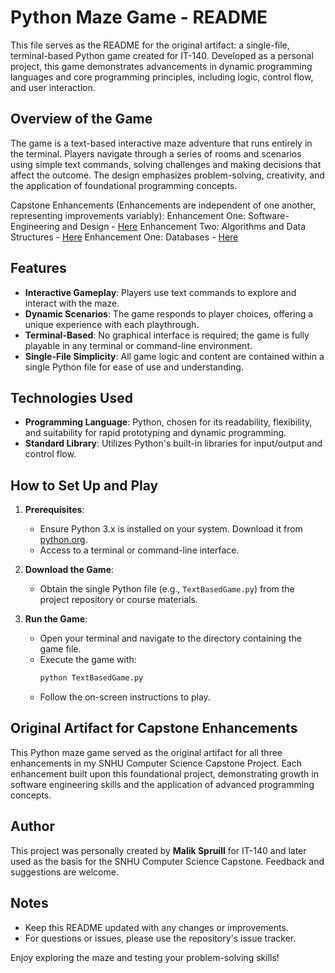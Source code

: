 # Python Maze Game - README

This file serves as the README for the original artifact: a single-file, terminal-based Python game created for IT-140. Developed as a personal project, this game demonstrates advancements in dynamic programming languages and core programming principles, including logic, control flow, and user interaction.

## Overview of the Game

The game is a text-based interactive maze adventure that runs entirely in the terminal. Players navigate through a series of rooms and scenarios using simple text commands, solving challenges and making decisions that affect the outcome. The design emphasizes problem-solving, creativity, and the application of foundational programming concepts.

Capstone Enhancements (Enhancements are independent of one another, representing improvements variably):
Enhancement One: Software-Engineering and Design - [Here](https://github.com/MalikSpruill/typescript-transpiled-maze-game)
Enhancement Two: Algorithms and Data Structures - [Here](https://github.com/MalikSpruill/algorithms-text-based-maze-game)
Enhancement One: Databases - [Here](https://github.com/MalikSpruill/saturn-runner-maze-game)

## Features

- **Interactive Gameplay**: Players use text commands to explore and interact with the maze.
- **Dynamic Scenarios**: The game responds to player choices, offering a unique experience with each playthrough.
- **Terminal-Based**: No graphical interface is required; the game is fully playable in any terminal or command-line environment.
- **Single-File Simplicity**: All game logic and content are contained within a single Python file for ease of use and understanding.

## Technologies Used

- **Programming Language**: Python, chosen for its readability, flexibility, and suitability for rapid prototyping and dynamic programming.
- **Standard Library**: Utilizes Python's built-in libraries for input/output and control flow.

## How to Set Up and Play

1. **Prerequisites**:
    - Ensure Python 3.x is installed on your system. Download it from [python.org](https://www.python.org/downloads/).
    - Access to a terminal or command-line interface.

2. **Download the Game**:
    - Obtain the single Python file (e.g., `TextBasedGame.py`) from the project repository or course materials.

3. **Run the Game**:
    - Open your terminal and navigate to the directory containing the game file.
    - Execute the game with:
      ```bash
      python TextBasedGame.py
      ```
    - Follow the on-screen instructions to play.

## Original Artifact for Capstone Enhancements

This Python maze game served as the original artifact for all three enhancements in my SNHU Computer Science Capstone Project. Each enhancement built upon this foundational project, demonstrating growth in software engineering skills and the application of advanced programming concepts.

## Author

This project was personally created by **Malik Spruill** for IT-140 and later used as the basis for the SNHU Computer Science Capstone. Feedback and suggestions are welcome.

## Notes

- Keep this README updated with any changes or improvements.
- For questions or issues, please use the repository's issue tracker.

Enjoy exploring the maze and testing your problem-solving skills!

